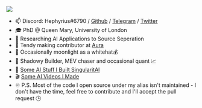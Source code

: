 ![](https://steamuserimages-a.akamaihd.net/ugc/1322320103330848025/77B883CDD2640BF75C2B98AF0CD061817A9230DC/?imw=5000&imh=5000&ima=fit&impolicy=Letterbox&imcolor=%23000000&letterbox=false)

- 📫 Discord: Hephyrius#6790 / [Github](github.com/Hephyrius)  / [Telegram](https://t.me/hephyrius) / [Twitter](https://twitter.com/hephyrius)
- 🎓 PhD @ Queen Mary, University of London
- 🔬 Researching AI Applications to Source Seperation
- 🍗 Tendy making contributor at [Aura](https://github.com/aurafinance)
- 🎩 Occasionally moonlight as a whitehat💰
- 👷 Shadowy Builder, MEV chaser and occasional quant 📈
- 🤖 [Some AI Stuff I Built SingularitAI](https://github.com/singularitai)
- 🎬 [Some AI Videos I Made](https://www.youtube.com/channel/UCamWRprZmZ02TJAvGCCZzYg) 
- ♾️ P.S. Most of the code I open source under my alias isn't maintained - I don't have the time, feel free to contribute and I'll accept the pull request 🕒
